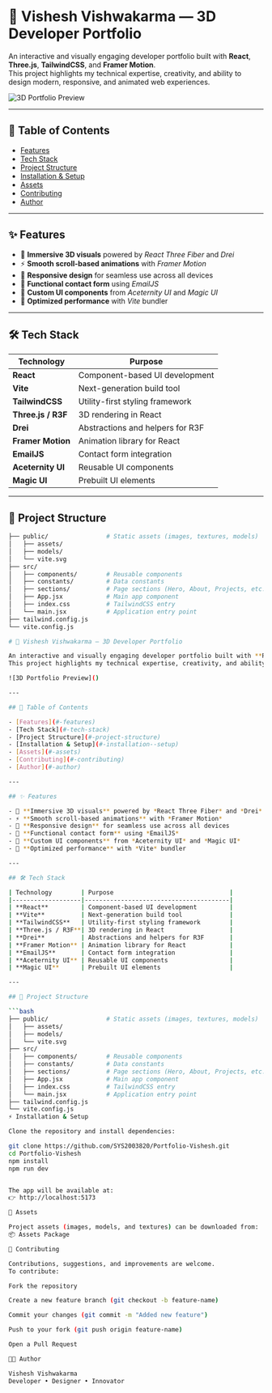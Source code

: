 # 🚀 Vishesh Vishwakarma — 3D Developer Portfolio  

An interactive and visually engaging developer portfolio built with **React**, **Three.js**, **TailwindCSS**, and **Framer Motion**.  
This project highlights my technical expertise, creativity, and ability to design modern, responsive, and animated web experiences.  

![3D Portfolio Preview]()

---

## 📑 Table of Contents  

- [Features](#-features)  
- [Tech Stack](#-tech-stack)  
- [Project Structure](#-project-structure)  
- [Installation & Setup](#-installation--setup)  
- [Assets](#-assets)  
- [Contributing](#-contributing)  
- [Author](#-author)  

---

## ✨ Features  

- 🎨 **Immersive 3D visuals** powered by *React Three Fiber* and *Drei*  
- ⚡ **Smooth scroll-based animations** with *Framer Motion*  
- 📱 **Responsive design** for seamless use across all devices  
- 💌 **Functional contact form** using *EmailJS*  
- 🧩 **Custom UI components** from *Aceternity UI* and *Magic UI*  
- 🚀 **Optimized performance** with *Vite* bundler  

---

## 🛠 Tech Stack  

| Technology        | Purpose                                |
|-------------------|----------------------------------------|
| **React**         | Component-based UI development         |
| **Vite**          | Next-generation build tool             |
| **TailwindCSS**   | Utility-first styling framework        |
| **Three.js / R3F**| 3D rendering in React                  |
| **Drei**          | Abstractions and helpers for R3F       |
| **Framer Motion** | Animation library for React            |
| **EmailJS**       | Contact form integration               |
| **Aceternity UI** | Reusable UI components                 |
| **Magic UI**      | Prebuilt UI elements                   |

---

## 📂 Project Structure  

```bash
├── public/                # Static assets (images, textures, models)
│   ├── assets/            
│   ├── models/            
│   └── vite.svg
├── src/                   
│   ├── components/        # Reusable components
│   ├── constants/         # Data constants
│   ├── sections/          # Page sections (Hero, About, Projects, etc.)
│   ├── App.jsx            # Main app component
│   ├── index.css          # TailwindCSS entry
│   └── main.jsx           # Application entry point
├── tailwind.config.js     
└── vite.config.js         

# 🚀 Vishesh Vishwakarma — 3D Developer Portfolio  

An interactive and visually engaging developer portfolio built with **React**, **Three.js**, **TailwindCSS**, and **Framer Motion**.  
This project highlights my technical expertise, creativity, and ability to design modern, responsive, and animated web experiences.  

![3D Portfolio Preview]()

---

## 📑 Table of Contents  

- [Features](#-features)  
- [Tech Stack](#-tech-stack)  
- [Project Structure](#-project-structure)  
- [Installation & Setup](#-installation--setup)  
- [Assets](#-assets)  
- [Contributing](#-contributing)  
- [Author](#-author)  

---

## ✨ Features  

- 🎨 **Immersive 3D visuals** powered by *React Three Fiber* and *Drei*  
- ⚡ **Smooth scroll-based animations** with *Framer Motion*  
- 📱 **Responsive design** for seamless use across all devices  
- 💌 **Functional contact form** using *EmailJS*  
- 🧩 **Custom UI components** from *Aceternity UI* and *Magic UI*  
- 🚀 **Optimized performance** with *Vite* bundler  

---

## 🛠 Tech Stack  

| Technology        | Purpose                                |
|-------------------|----------------------------------------|
| **React**         | Component-based UI development         |
| **Vite**          | Next-generation build tool             |
| **TailwindCSS**   | Utility-first styling framework        |
| **Three.js / R3F**| 3D rendering in React                  |
| **Drei**          | Abstractions and helpers for R3F       |
| **Framer Motion** | Animation library for React            |
| **EmailJS**       | Contact form integration               |
| **Aceternity UI** | Reusable UI components                 |
| **Magic UI**      | Prebuilt UI elements                   |

---

## 📂 Project Structure  

```bash
├── public/                # Static assets (images, textures, models)
│   ├── assets/            
│   ├── models/            
│   └── vite.svg
├── src/                   
│   ├── components/        # Reusable components
│   ├── constants/         # Data constants
│   ├── sections/          # Page sections (Hero, About, Projects, etc.)
│   ├── App.jsx            # Main app component
│   ├── index.css          # TailwindCSS entry
│   └── main.jsx           # Application entry point
├── tailwind.config.js     
└── vite.config.js         
⚡ Installation & Setup

Clone the repository and install dependencies:

git clone https://github.com/SYS2003820/Portfolio-Vishesh.git
cd Portfolio-Vishesh
npm install
npm run dev


The app will be available at:
👉 http://localhost:5173

🎨 Assets

Project assets (images, models, and textures) can be downloaded from:
📦 Assets Package

🤝 Contributing

Contributions, suggestions, and improvements are welcome.
To contribute:

Fork the repository

Create a new feature branch (git checkout -b feature-name)

Commit your changes (git commit -m "Added new feature")

Push to your fork (git push origin feature-name)

Open a Pull Request

👨‍💻 Author

Vishesh Vishwakarma
Developer • Designer • Innovator